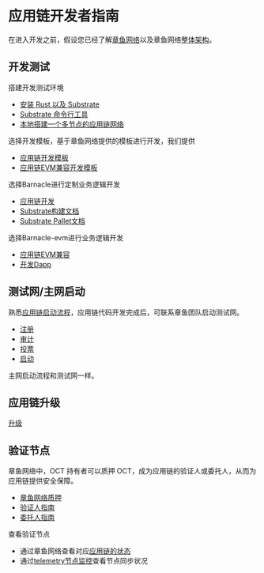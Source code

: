 # 应用链开发者指南

在进入开发之前，假设您已经了解[章鱼网络](https://oct.network/)以及章鱼网络[整体架构](https://docs.oct.network/cn/general/octopus-overview.html#octopus-network-overview)。

## 开发测试

搭建开发测试环境

+ [安装 Rust 以及 Substrate](https://docs.substrate.io/main-docs/install/)
+ [Substrate 命令行工具](https://docs.substrate.io/reference/command-line-tools/)
+ [本地搭建一个多节点的应用链网络](https://docs.substrate.io/tutorials/get-started/simulate-network/)

选择开发模板，基于章鱼网络提供的模板进行开发，我们提供

+ [应用链开发模板](https://github.com/octopus-network/barnacle/tree/release-v0.9.18)
+ [应用链EVM兼容开发模板](https://github.com/octopus-network/barnacle/tree/release-v0.9.18-evm)

选择Barnacle进行定制业务逻辑开发

+ [应用链开发](https://docs.oct.network/cn/guides/appchain-develop.html#implement-appchain-runtime)
+ [Substrate构建文档](https://docs.substrate.io/main-docs/build/)
+ [Substrate Pallet文档](https://docs.substrate.io/tutorials/work-with-pallets/)

选择Barnacle-evm进行业务逻辑开发

+ [应用链EVM兼容](https://docs.oct.network/cn/guides/appchain-evm.html#appchain-evm-compatible)
+ [开发Dapp](https://docs.moonbeam.network/builders/build/eth-api/)


## 测试网/主网启动

熟悉[应用链启动流程](https://docs.oct.network/cn/guides/appchain-startup.html)，应用链代码开发完成后，可联系章鱼团队启动测试网。

+ [注册](https://docs.oct.network/cn/guides/appchain-register.html#appchain-register)
+ [审计]()
+ [投票](https://docs.oct.network/cn/guides/voting-appchain.html#voting-for-appchain)
+ [启动](https://docs.oct.network/cn/guides/appchain-startup.html#appchain-booting-process)

主网启动流程和测试网一样。


## 应用链升级

[升级](https://docs.oct.network/cn/guides/appchain-upgrade.html#appchain-upgrade)


## 验证节点

章鱼网络中，OCT 持有者可以质押 OCT，成为应用链的验证人或委托人，从而为应用链提供安全保障。

+ [章鱼网络质押](https://docs.oct.network/cn/general/octopus-staking.html#octopus-network-staking)
+ [验证人指南](https://docs.oct.network/cn/maintain/validator-guide.html)
+ [委托人指南](https://docs.oct.network/cn/maintain/delegator-delegate.html)

查看验证节点

+ 通过章鱼网络查看对应[应用链的状态](https://mainnet.oct.network/appchains)
+ 通过[telemetry节点监控](https://telemetry.mainnet.octopus.network)查看节点同步状况